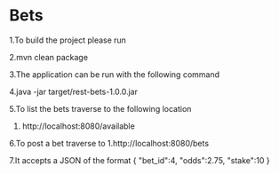 # Bets
1.To build the project please run

2.mvn clean package

3.The application can be run with the following command

4.java -jar target/rest-bets-1.0.0.jar

5.To list the bets traverse to the following location
  1. http://localhost:8080/available

6.To post a bet traverse to
  1.http://localhost:8080/bets

7.It accepts a JSON of the format
 {
 "bet_id":4,
 "odds":2.75,
 "stake":10
 }

